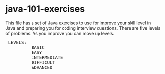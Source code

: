 # java-101-exercises
This file has a set of Java exercises to use for improve your skill level in Java and preparing you for coding interview questions. There are five levels of problems. As you improve you can move up levels.

<pre>
 LEVELS:
          BASIC
          EASY 
          INTERMEDIATE 
          DIFFICULT 
          ADVANCED 
</pre>
